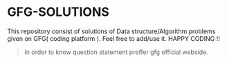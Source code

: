 # GFG-SOLUTIONS
This repository consist of solutions of Data structure/Algorithm problems given on GFG( coding platform ).
Feel free to add/use it.
HAPPY CODING !!
> In order to know question statement preffer gfg official webside.
